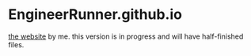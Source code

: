 # EngineerRunner.github.io
[the website](EngineerRunner.github.io) by me. this version is in progress and will have half-finished files.
